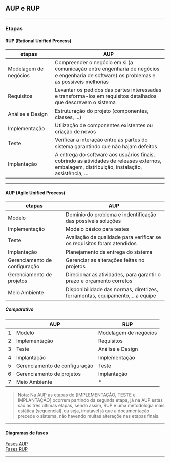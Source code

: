 ## AUP e RUP

---
### Etapas
#### RUP (Rational Unified Process)
|etapas|AUP|
|-|-|
|Modelagem de negócios| Compreender o negócio em si (a comunicação entre engenharia de negócios e engenharia de software) os problemas e as possíveis melhorias|
|Requisitos|Levantar os pedidos das partes interessadas e transforma-los em requisitos detalhados que descrevem o sistema|
|Análise e Design|Estruturação do projeto (componentes, classes, ...)|
|Implementação|Utilização de componentes existentes ou criação de novos|
|Teste|Verificar a interação entre as partes do sistema garantindo que não hajam defeitos|
|Implantação|A entrega do software aos usuários finais, cobrindo as atividades de releases externos, embalagem, distribuição, instalação, assistência, ...|

---
#### AUP (Agile Unified Process)
|etapas|AUP|
|-|-|
|Modelo|Domínio do problema e indentificação das possíveis soluções|
|Implementação| Modelo básico para testes|
|Teste|Avaliação de qualidade para verificar se os requisitos foram atendidos|
|Implantação|Planejamento da entrega do sistema|
|Gerenciamento de configuração|Gerenciar as alterações feitas no projetos|
|Gerenciamento de projetos|Direcionar as atividades, para garantir o prazo e orçamento corretos|
|Meio Ambiente|Disponibilidade das normas, diretrizes, ferramentas, equipamento,... a equipe|

##### Comparativo
|| AUP | RUP |
|-|-|-|
|1|Modelo|Modelagem de negócios|
|2|Implementação|Requisitos|
|3|Teste|Análise e Design|
|4|Implantação|Implementação|
|5|Gerenciamento de configuração|Teste|
|6|Gerenciamento de projetos|Implantação|
|7|Meio Ambiente| * |


> Nota: Na AUP as etapas de [IMPLEMENTAÇÂO, TESTE e IMPLANTAÇÃO] ocorrem partindo da segunda etapa, já na AUP estas são as três últimas etapas, sendo assim, RUP é uma metodologia mais estática (sequencial), ou seja, imutável já que a documentação precede o sistema, não havendo muitas alteraçõe nas etapas finais.
---

#### Diagramas de fases
[Fases AUP](http://www.ambysoft.com/artwork/lifecycleAgileUP.gif)  
[Fases RUP](https://www.infoescola.com/wp-content/uploads/2010/03/graficoRUP.jpg)

---

